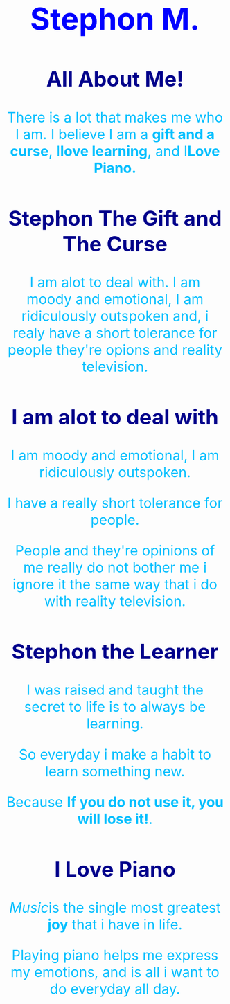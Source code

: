 <!-- 
HTML
  - h1 (the title of the page)
  - An introductory paragraph
  - Two h2s, each followed by a few paragraphs
  - Inside the paragraphs, use strong and emphasis tags
  - If you are feeling adventorus add a second page and link to it
  
CSS
  - Change the color of the h1
  - Change the text alignment of the h1
  - Change the color of the h2s
  - Change the font-size of the paragraphs
  - If you added a link, change the color of it
 -->
 
 <!doctype html>
 <html>
  <Head>
    <Title>Stephon Morris</Title>
    <link href="css/style.css" rel="stylesheet">
  </Head>
  <body style ="text-align: center;">
    <h1 style ="font-size: 70px; color: blue;">Stephon M.</h1>
    <h2 style ="font-size: 48px; color:darkblue;">All About Me!</h2>
    <p style ="font-size: 32px; color:deepskyblue;">There is a lot that makes me who I am. I believe I am a <strong>gift and a curse</strong>, I<strong>love learning</strong>, and I<strong>Love Piano.</strong></p>
    <h2 style ="font-size: 48px; color:darkblue;">Stephon The Gift and The Curse</h2>
    <p style ="font-size: 32px; color: deepskyblue;">I am alot to deal with. I am moody and emotional, I am ridiculously outspoken and, i realy have a short tolerance for people they're opions and reality television.</p>
    <h2 style ="font-size: 48px; color:darkblue;">I am alot to deal with</h2>
    <p style ="font-size: 32px; color:deepskyblue;">I am moody and emotional, I am ridiculously outspoken.</p>
    <p style ="font-size: 32px; color:deepskyblue">I have a really short tolerance for people.</p>
    <p style ="font-size: 32px; color:deepskyblue">People and they're opinions of me really do not bother me i ignore it the same way that i do with reality television.</p>
    <h2 style ="font-size: 48px; color:darkblue;">Stephon the Learner</h2>
    <p style ="font-size: 32px; color:deepskyblue">I was raised and taught the secret to life is to always be learning.</p>
    <p style ="font-size: 32px; color:deepskyblue">So everyday i make a habit to learn something new.</p>
    <p style ="font-size: 32px; color:deepskyblue">Because <Strong>If you do not use it, you will lose it!</Strong>.</p>
    <h2 style ="font-size: 48px; color:darkblue;">I Love Piano</h2>
    <p style ="font-size: 32px; color:deepskyblue"><em>Music</em>is the single most greatest <strong>joy</strong> that i have in life.</p>
    <p style ="font-size: 32px; color:deepskyblue">Playing piano helps me express my emotions, and is all i want to do everyday all day.</p>

  </body>
 </html>
